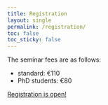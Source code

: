 ```yaml
---
title: Registration
layout: single
permalink: /registration/
toc: false
toc_sticky: false
---
```

The seminar fees are as follows:

* standard: €110
* PhD students: €80


[Registration is open!](https://www.conftool.com/aiabrixen2024/)

